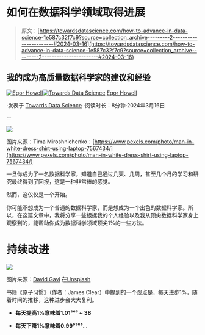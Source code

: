 # 如何在数据科学领域取得进展

> 原文：[https://towardsdatascience.com/how-to-advance-in-data-science-1e587c32f7c9?source=collection_archive---------2-----------------------#2024-03-16](https://towardsdatascience.com/how-to-advance-in-data-science-1e587c32f7c9?source=collection_archive---------2-----------------------#2024-03-16)

## 我的成为高质量数据科学家的建议和经验

[](https://medium.com/@egorhowell?source=post_page---byline--1e587c32f7c9--------------------------------)[![Egor Howell](../Images/1f796e828f1625440467d01dcc3e40cd.png)](https://medium.com/@egorhowell?source=post_page---byline--1e587c32f7c9--------------------------------)[](https://towardsdatascience.com/?source=post_page---byline--1e587c32f7c9--------------------------------)[![Towards Data Science](../Images/a6ff2676ffcc0c7aad8aaf1d79379785.png)](https://towardsdatascience.com/?source=post_page---byline--1e587c32f7c9--------------------------------) [Egor Howell](https://medium.com/@egorhowell?source=post_page---byline--1e587c32f7c9--------------------------------)

·发表于 [Towards Data Science](https://towardsdatascience.com/?source=post_page---byline--1e587c32f7c9--------------------------------) ·阅读时长：8分钟·2024年3月16日

--

![](../Images/2c790c5ec4bf72d07ad7387f0ecb4b67.png)

图片来源：Tima Miroshnichenko：[https://www.pexels.com/photo/man-in-white-dress-shirt-using-laptop-7567434/](https://www.pexels.com/photo/man-in-white-dress-shirt-using-laptop-7567434/)

一旦你成为了一名数据科学家，知道自己通过几天、几周，甚至几个月的学习和研究最终得到了回报，这是一种非常棒的感觉。

然而，这仅仅是一个开始。

你可能不想成为一个普通的数据科学家，而是想成为一个出色的数据科学家。所以，在这篇文章中，我将分享一些根据我的个人经验以及我从顶尖数据科学家身上观察到的，能帮助你成为数据科学领域顶尖1%的一些方法。

# 持续改进

![](../Images/6803e53a96fe3430d9832b3c900d8b36.png)

图片来源：[David Gavi](https://unsplash.com/@davidgaviphoto?utm_source=medium&utm_medium=referral) 在[Unsplash](https://unsplash.com/?utm_source=medium&utm_medium=referral)

书籍《原子习惯》（作者：James Clear）中提到的一个观点是，每天进步1%，随着时间的推移，这种进步会大大复利。

+   **每天提高1%意味着1.01³⁶⁵ ~ 38**

+   **每天下降1%意味着0.99⁹³⁶⁵**…
